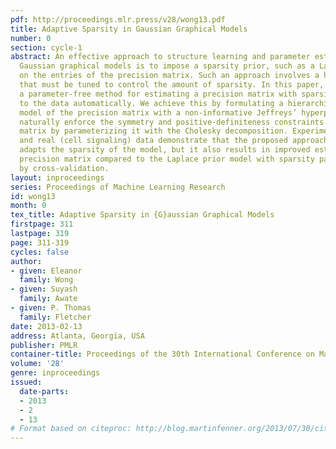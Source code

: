 ```yaml
---
pdf: http://proceedings.mlr.press/v28/wong13.pdf
title: Adaptive Sparsity in Gaussian Graphical Models
number: 0
section: cycle-1
abstract: An effective approach to structure learning and parameter estimation for
  Gaussian graphical models is to impose a sparsity prior, such as a Laplace prior,
  on the entries of the precision matrix. Such an approach involves a hyperparameter
  that must be tuned to control the amount of sparsity. In this paper, we introduce
  a parameter-free method for estimating a precision matrix with sparsity that adapts
  to the data automatically. We achieve this by formulating a hierarchical Bayesian
  model of the precision matrix with a non-informative Jeffreys’ hyperprior. We also
  naturally enforce the symmetry and positive-definiteness constraints on the precision
  matrix by parameterizing it with the Cholesky decomposition. Experiments on simulated
  and real (cell signaling) data demonstrate that the proposed approach not only automatically
  adapts the sparsity of the model, but it also results in improved estimates of the
  precision matrix compared to the Laplace prior model with sparsity parameter chosen
  by cross-validation.
layout: inproceedings
series: Proceedings of Machine Learning Research
id: wong13
month: 0
tex_title: Adaptive Sparsity in {G}aussian Graphical Models
firstpage: 311
lastpage: 319
page: 311-319
cycles: false
author:
- given: Eleanor
  family: Wong
- given: Suyash
  family: Awate
- given: P. Thomas
  family: Fletcher
date: 2013-02-13
address: Atlanta, Georgia, USA
publisher: PMLR
container-title: Proceedings of the 30th International Conference on Machine Learning
volume: '28'
genre: inproceedings
issued:
  date-parts:
  - 2013
  - 2
  - 13
# Format based on citeproc: http://blog.martinfenner.org/2013/07/30/citeproc-yaml-for-bibliographies/
---
```

